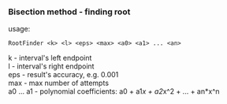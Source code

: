 ### Bisection method - finding root
usage:
```
RootFinder <k> <l> <eps> <max> <a0> <a1> ... <an>
```
k - interval's left endpoint  
l - interval's right endpoint  
eps - result's accuracy, e.g. 0.001  
max - max number of attempts  
a0 ... a1 - polynomial coefficients: a0 + a1*x + a2*x^2 + ... + an*x^n
